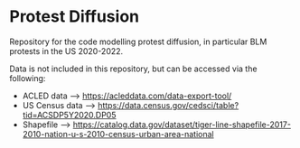 # Protest Diffusion

Repository for the code modelling protest diffusion, in particular BLM protests in the US 2020-2022.

Data is not included in this repository, but can be accessed via the following:
- ACLED data --> https://acleddata.com/data-export-tool/
- US Census data --> https://data.census.gov/cedsci/table?tid=ACSDP5Y2020.DP05
- Shapefile --> https://catalog.data.gov/dataset/tiger-line-shapefile-2017-2010-nation-u-s-2010-census-urban-area-national
